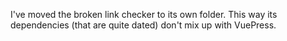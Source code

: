 I've moved the broken link checker to its own folder.
This way its dependencies (that are quite dated) don't mix up with VuePress.
